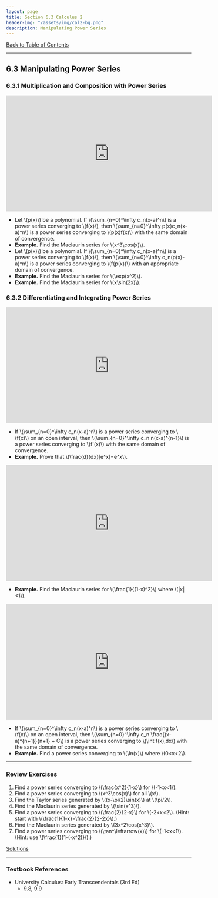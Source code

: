 ```yaml
---
layout: page
title: Section 6.3 Calculus 2
header-img: "/assets/img/cal2-bg.png"
description: Manipulating Power Series
---
```


[Back to Table of Contents](../..)

---

## 6.3 Manipulating Power Series

### 6.3.1 Multiplication and Composition with Power Series

<iframe width="560" height="315" src="https://www.youtube.com/embed/zbl8C8gxtBQ" frameborder="0" allowfullscreen></iframe>

- Let \\(p(x)\\) be a polynomial. If \\(\sum_{n=0}^\infty c_n(x-a)^n\\)
  is a power series converging to \\(f(x)\\), then
  \\(\sum_{n=0}^\infty p(x)c_n(x-a)^n\\) is a power series converging to
  \\(p(x)f(x)\\) with the same domain of convergence.
- **Example.** Find the Maclaurin series for \\(x^3\cos(x)\\).
- Let \\(p(x)\\) be a polynomial. If \\(\sum_{n=0}^\infty c_n(x-a)^n\\)
  is a power series converging to \\(f(x)\\), then
  \\(\sum_{n=0}^\infty c_n(p(x)-a)^n\\) is a power series converging to
  \\(f(p(x))\\) with an appropriate domain of convergence.
- **Example.** Find the Maclaurin series for \\(\exp(x^2)\\).
- **Example.** Find the Maclaurin series for \\(x\sin(2x)\\).

### 6.3.2 Differentiating and Integrating Power Series

<iframe width="560" height="315" src="https://www.youtube.com/embed/Zlw4Of292sc" frameborder="0" allowfullscreen></iframe>

- If \\(\sum_{n=0}^\infty c_n(x-a)^n\\)
  is a power series converging to \\(f(x)\\) on an open interval, then
  \\(\sum_{n=0}^\infty c_n n(x-a)^{n-1}\\) is a power series converging to
  \\(f'(x)\\) with the same domain of convergence.
- **Example.** Prove that \\(\frac{d}{dx}[e^x]=e^x\\).

<iframe width="560" height="315" src="https://www.youtube.com/embed/-i9BAuGl00s" frameborder="0" allowfullscreen></iframe>

- **Example.** Find the Maclaurin series for \\(\frac{1}{(1-x)^2}\\) where
  \\(\|x\|<1\\).

<iframe width="560" height="315" src="https://www.youtube.com/embed/DAZe2yrpeI8" frameborder="0" allowfullscreen></iframe>

- If \\(\sum_{n=0}^\infty c_n(x-a)^n\\)
  is a power series converging to \\(f(x)\\) on an open interval, then
  \\(\sum_{n=0}^\infty c_n \frac{(x-a)^{n+1}}{n+1} + C\\)
  is a power series converging to
  \\(\int f(x)\,dx\\) with the same domain of convergence.
- **Example.** Find a power series converging to \\(\ln(x)\\) where \\(0<x<2\\).

---

### Review Exercises

1.  Find a power series converging to \\(\frac{x^2}{1-x}\\) for
    \\(-1<x<1\\).
1.  Find a power series converging to \\(x^3\cos(x)\\) for all \\(x\\).
1.  Find the Taylor series generated by \\((x-\pi/2)\sin(x)\\) at
    \\(\pi/2\\).
1.  Find the Maclaurin series generated by \\(\sin(x^3)\\).
1.  Find a power series converging to \\(\frac{2}{2-x}\\) for
    \\(-2<x<2\\). (Hint: start with \\(\frac{1}{1-x}=\frac{2}{2-2x}\\).)
1.  Find the Maclaurin series generated by \\(3x^2\cos(x^3)\\).
1.  Find a power series converging to \\(\tan^\leftarrow(x)\\)
    for \\(-1<x<1\\).
    (Hint: use \\(\frac{1}{1-(-x^2)}\\).)

[Solutions](/resources/calculus2/solutions/6.3.pdf)

---

### Textbook References

- University Calculus: Early Transcendentals (3rd Ed)
    - 9.8, 9.9

